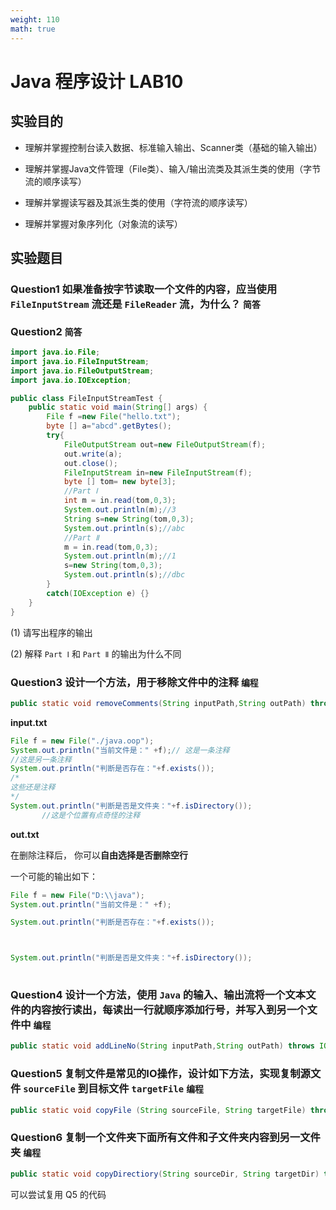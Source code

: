 ```yaml
---
weight: 110
math: true
---
```


# Java 程序设计 LAB10

## 实验目的

- 理解并掌握控制台读入数据、标准输入输出、Scanner类（基础的输入输出）

- 理解并掌握Java文件管理（File类）、输入/输出流类及其派生类的使用（字节流的顺序读写）

- 理解并掌握读写器及其派生类的使用（字符流的顺序读写）

- 理解并掌握对象序列化（对象流的读写）

## 实验题目

### Question1 如果准备按字节读取一个文件的内容，应当使用 `FileInputStream` 流还是 `FileReader` 流，为什么？ `简答`

### Question2  `简答`

```java
import java.io.File;
import java.io.FileInputStream;
import java.io.FileOutputStream;
import java.io.IOException;

public class FileInputStreamTest {
    public static void main(String[] args) {
        File f =new File("hello.txt");
        byte [] a="abcd".getBytes();
        try{
            FileOutputStream out=new FileOutputStream(f);
            out.write(a);
            out.close();
            FileInputStream in=new FileInputStream(f);
            byte [] tom= new byte[3];
            //Part Ⅰ
            int m = in.read(tom,0,3);
            System.out.println(m);//3
            String s=new String(tom,0,3);
            System.out.println(s);//abc
            //Part Ⅱ
            m = in.read(tom,0,3);
            System.out.println(m);//1
            s=new String(tom,0,3);
            System.out.println(s);//dbc        
        }
        catch(IOException e) {}
    }
}
```

(1) 请写出程序的输出

(2) 解释 `Part Ⅰ` 和 `Part Ⅱ` 的输出为什么不同

### Question3 设计一个方法，用于移除文件中的注释 `编程`

```java
public static void removeComments(String inputPath,String outPath) throws IOException;
```

**input.txt**

```java
File f = new File("./java.oop");
System.out.println("当前文件是：" +f);// 这是一条注释
//这是另一条注释
System.out.println("判断是否存在："+f.exists());
/*
这些还是注释
*/
System.out.println("判断是否是文件夹："+f.isDirectory());
       //这是个位置有点奇怪的注释
```

**out.txt**

在删除注释后， 你可以**自由选择是否删除空行**

一个可能的输出如下：

```java
File f = new File("D:\\java");
System.out.println("当前文件是：" +f);

System.out.println("判断是否存在："+f.exists());



System.out.println("判断是否是文件夹："+f.isDirectory());
       
```

### Question4 设计一个方法，使用 `Java` 的输入、输出流将一个文本文件的内容按行读出，每读出一行就顺序添加行号，并写入到另一个文件中 `编程`

```java
public static void addLineNo(String inputPath,String outPath) throws IOException;
```

### Question5 复制文件是常见的IO操作，设计如下方法，实现复制源文件 `sourceFile` 到目标文件 `targetFile` `编程`

```java
public static void copyFile (String sourceFile, String targetFile) throws IOException;
```

### Question6 复制一个文件夹下面所有文件和子文件夹内容到另一文件夹 `编程`

```java
public static void copyDirectiory(String sourceDir, String targetDir) throws IOException;
```

可以尝试复用 Q5 的代码
